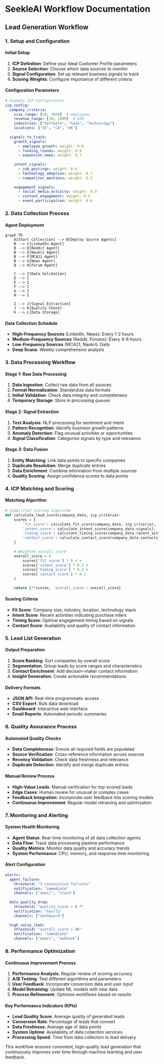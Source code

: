 # SeekleAI Workflow Documentation

## Lead Generation Workflow

### 1. Setup and Configuration

#### Initial Setup
1. **ICP Definition**: Define your Ideal Customer Profile parameters
2. **Source Selection**: Choose which data sources to monitor
3. **Signal Configuration**: Set up relevant business signals to track
4. **Scoring Weights**: Configure importance of different criteria

#### Configuration Parameters
```yaml
# Example ICP Configuration
icp_config:
  company_criteria:
    size_range: [50, 1000]  # employees
    revenue_range: [1M, 100M]  # USD
    industries: ["Software", "SaaS", "Technology"]
    locations: ["US", "CA", "UK"]
  
  signals_to_track:
    growth_signals:
      - employee_growth: weight: 0.8
      - funding_rounds: weight: 0.9
      - expansion_news: weight: 0.7
    
    intent_signals:
      - job_postings: weight: 0.6
      - technology_adoption: weight: 0.7
      - competitor_mentions: weight: 0.5
    
    engagement_signals:
      - social_media_activity: weight: 0.4
      - content_engagement: weight: 0.5
      - event_participation: weight: 0.6
```

### 2. Data Collection Process

#### Agent Deployment
```mermaid
graph TD
    A[Start Collection] --> B[Deploy Source Agents]
    B --> C[LinkedIn Agent]
    B --> D[Reddit Agent]
    B --> E[Naukri Agent]
    B --> F[MCA21 Agent]
    B --> G[News Agent]
    B --> H[Forum Agent]
    
    C --> I[Data Validation]
    D --> I
    E --> I
    F --> I
    G --> I
    H --> I
    
    I --> J[Signal Extraction]
    J --> K[Quality Check]
    K --> L[Data Storage]
```

#### Data Collection Schedule
- **High-Frequency Sources** (LinkedIn, News): Every 1-2 hours
- **Medium-Frequency Sources** (Reddit, Forums): Every 4-6 hours
- **Low-Frequency Sources** (MCA21, Naukri): Daily
- **Deep Scans**: Weekly comprehensive analysis

### 3. Data Processing Workflow

#### Stage 1: Raw Data Processing
1. **Data Ingestion**: Collect raw data from all sources
2. **Format Normalization**: Standardize data formats
3. **Initial Validation**: Check data integrity and completeness
4. **Temporary Storage**: Store in processing queues

#### Stage 2: Signal Extraction
1. **Text Analysis**: NLP processing for sentiment and intent
2. **Pattern Recognition**: Identify business growth patterns
3. **Anomaly Detection**: Flag unusual activities or opportunities
4. **Signal Classification**: Categorize signals by type and relevance

#### Stage 3: Data Fusion
1. **Entity Matching**: Link data points to specific companies
2. **Duplicate Resolution**: Merge duplicate entries
3. **Data Enrichment**: Combine information from multiple sources
4. **Quality Scoring**: Assign confidence scores to data points

### 4. ICP Matching and Scoring

#### Matching Algorithm
```python
# Simplified scoring algorithm
def calculate_lead_score(company_data, icp_criteria):
    scores = {
        'fit_score': calculate_fit_score(company_data, icp_criteria),
        'intent_score': calculate_intent_score(company_data.signals),
        'timing_score': calculate_timing_score(company_data.recent_activity),
        'contact_score': calculate_contact_score(company_data.contacts)
    }
    
    # Weighted overall score
    overall_score = (
        scores['fit_score'] * 0.4 +
        scores['intent_score'] * 0.3 +
        scores['timing_score'] * 0.2 +
        scores['contact_score'] * 0.1
    )
    
    return {**scores, 'overall_score': overall_score}
```

#### Scoring Criteria
- **Fit Score**: Company size, industry, location, technology stack
- **Intent Score**: Recent activities indicating purchase intent
- **Timing Score**: Optimal engagement timing based on signals
- **Contact Score**: Availability and quality of contact information

### 5. Lead List Generation

#### Output Preparation
1. **Score Ranking**: Sort companies by overall score
2. **Segmentation**: Group leads by score ranges and characteristics
3. **Contact Enrichment**: Add decision-maker contact information
4. **Insight Generation**: Create actionable recommendations

#### Delivery Formats
- **JSON API**: Real-time programmatic access
- **CSV Export**: Bulk data download
- **Dashboard**: Interactive web interface
- **Email Reports**: Automated periodic summaries

### 6. Quality Assurance Process

#### Automated Quality Checks
- **Data Completeness**: Ensure all required fields are populated
- **Source Verification**: Cross-reference information across sources
- **Recency Validation**: Check data freshness and relevance
- **Duplicate Detection**: Identify and merge duplicate entries

#### Manual Review Process
- **High-Value Leads**: Manual verification for top-scored leads
- **Edge Cases**: Human review for unusual or complex cases
- **Feedback Integration**: Incorporate user feedback into scoring models
- **Continuous Improvement**: Regular model retraining and optimization

### 7. Monitoring and Alerting

#### System Health Monitoring
- **Agent Status**: Real-time monitoring of all data collection agents
- **Data Flow**: Track data processing pipeline performance
- **Quality Metrics**: Monitor data quality and accuracy trends
- **System Performance**: CPU, memory, and response time monitoring

#### Alert Configuration
```yaml
alerts:
  agent_failure:
    threshold: "3 consecutive failures"
    notification: "immediate"
    channels: ["email", "slack"]
  
  data_quality_drop:
    threshold: "quality_score < 0.7"
    notification: "hourly"
    channels: ["dashboard"]
  
  high_value_lead:
    threshold: "overall_score > 90"
    notification: "immediate"
    channels: ["email", "webhook"]
```

### 8. Performance Optimization

#### Continuous Improvement Process
1. **Performance Analysis**: Regular review of scoring accuracy
2. **A/B Testing**: Test different algorithms and parameters
3. **User Feedback**: Incorporate conversion data and user input
4. **Model Retraining**: Update ML models with new data
5. **Process Refinement**: Optimize workflows based on results

#### Key Performance Indicators (KPIs)
- **Lead Quality Score**: Average quality of generated leads
- **Conversion Rate**: Percentage of leads that convert
- **Data Freshness**: Average age of data points
- **System Uptime**: Availability of data collection services
- **Processing Speed**: Time from data collection to lead delivery

This workflow ensures consistent, high-quality lead generation that continuously improves over time through machine learning and user feedback.